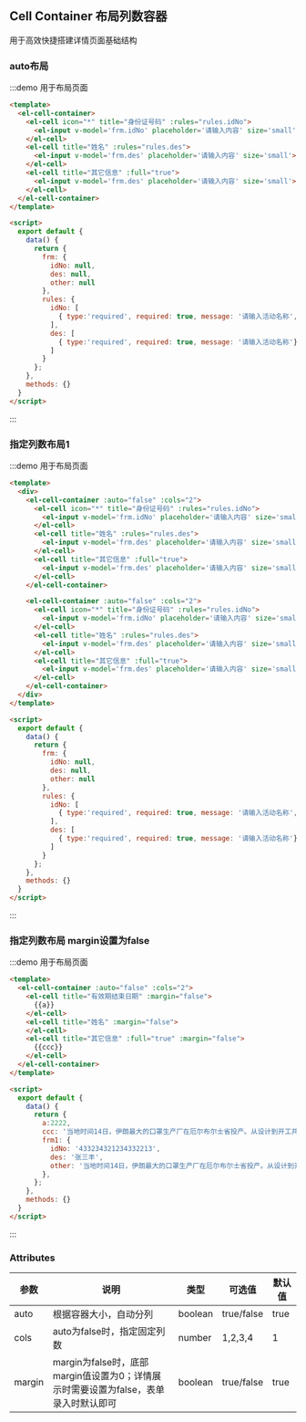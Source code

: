 ## Cell Container 布局列数容器
用于高效快捷搭建详情页面基础结构

### auto布局
:::demo 用于布局页面
```html 
<template> 
  <el-cell-container>
    <el-cell icon="*" title="身份证号码" :rules="rules.idNo">
      <el-input v-model='frm.idNo' placeholder='请输入内容' size='small'></el-input>
    </el-cell>
    <el-cell title="姓名" :rules="rules.des">
      <el-input v-model='frm.des' placeholder='请输入内容' size='small'></el-input>
    </el-cell>
    <el-cell title="其它信息" :full="true">
      <el-input v-model='frm.des' placeholder='请输入内容' size='small'></el-input>
    </el-cell>
  </el-cell-container>
</template>

<script>
  export default {
    data() {
      return {
        frm: {
          idNo: null,
          des: null,
          other: null
        },
        rules: {
          idNo: [
            { type:'required', required: true, message: '请输入活动名称', isError:true},
          ],
          des: [
            { type:'required', required: true, message: '请输入活动名称'},
          ]
        }
      };
    },
    methods: {}
  }
</script>
```
:::


### 指定列数布局1
:::demo 用于布局页面
```html 
<template> 
  <div>
    <el-cell-container :auto="false" :cols="2">
      <el-cell icon="*" title="身份证号码" :rules="rules.idNo">
        <el-input v-model='frm.idNo' placeholder='请输入内容' size='small'></el-input>
      </el-cell>
      <el-cell title="姓名" :rules="rules.des">
        <el-input v-model='frm.des' placeholder='请输入内容' size='small'></el-input>
      </el-cell>
      <el-cell title="其它信息" :full="true">
        <el-input v-model='frm.des' placeholder='请输入内容' size='small'></el-input>
      </el-cell>
    </el-cell-container>

    <el-cell-container :auto="false" :cols="2">
      <el-cell icon="*" title="身份证号码" :rules="rules.idNo">
        <el-input v-model='frm.idNo' placeholder='请输入内容' size='small'></el-input>
      </el-cell>
      <el-cell title="姓名" :rules="rules.des">
        <el-input v-model='frm.des' placeholder='请输入内容' size='small'></el-input>
      </el-cell>
      <el-cell title="其它信息" :full="true">
        <el-input v-model='frm.des' placeholder='请输入内容' size='small'></el-input>
      </el-cell>
    </el-cell-container>
  </div>
</template>

<script>
  export default {
    data() {
      return {
        frm: {
          idNo: null,
          des: null,
          other: null
        },
        rules: {
          idNo: [
            { type:'required', required: true, message: '请输入活动名称', isError:true},
          ],
          des: [
            { type:'required', required: true, message: '请输入活动名称'},
          ]
        }
      };
    },
    methods: {}
  }
</script>
```
:::


### 指定列数布局 margin设置为false
:::demo 用于布局页面
```html 
<template> 
  <el-cell-container :auto="false" :cols="2">
    <el-cell title="有效期结束日期" :margin="false">
      {{a}}
    </el-cell>
    <el-cell title="姓名" :margin="false">
    </el-cell>
    <el-cell title="其它信息" :full="true" :margin="false">
      {{ccc}}
    </el-cell>
  </el-cell-container>
</template>

<script>
  export default {
    data() {
      return {
        a:2222,
        ccc: '当地时间14日，伊朗最大的口罩生产厂在厄尔布尔士省投产。从设计到开工共耗时24天。据伊朗媒体报道，这也是西亚地区最大的口罩生产厂，最高日产量可达400万只。为抗击疫情，目前此工厂生产的所有口罩都将提供给伊朗卫生部。',
        frm1: {
          idNo: '433234321234332213',
          des: '张三丰',
          other: '当地时间14日，伊朗最大的口罩生产厂在厄尔布尔士省投产。从设计到开工共耗时24天。据伊朗媒体报道，这也是西亚地区最大的口罩生产厂，最高日产量可达400万只。为抗击疫情，目前此工厂生产的所有口罩都将提供给伊朗卫生部。'
        },
      };
    },
    methods: {}
  }
</script>
```
:::
  
### Attributes
| 参数      | 说明          | 类型      | 可选值                           | 默认值  |
|---------- |-------------- |---------- |--------------------------------  |-------- |
| auto      | 根据容器大小，自动分列     | boolean | true/false | true |
| cols      | auto为false时，指定固定列数     | number | 1,2,3,4 | 1 |
| margin      | margin为false时，底部margin值设置为0；详情展示时需要设置为false，表单录入时默认即可     | boolean | true/false | true |
